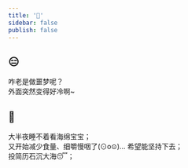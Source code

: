 ```yaml
---
title: '🏡'
sidebar: false
publish: false
---
```


## 😑
<!-- 2022-08-31 -->
咋老是做噩梦呢？<br/>
外面突然变得好冷啊~

## 🍉
<!-- 2022-08-24 -->
大半夜睡不着看海绵宝宝；<br/>
又开始减少食量、细嚼慢咽了(⊙o⊙)… 希望能坚持下去；<br/>
投简历石沉大海😴；<br/>

<About />